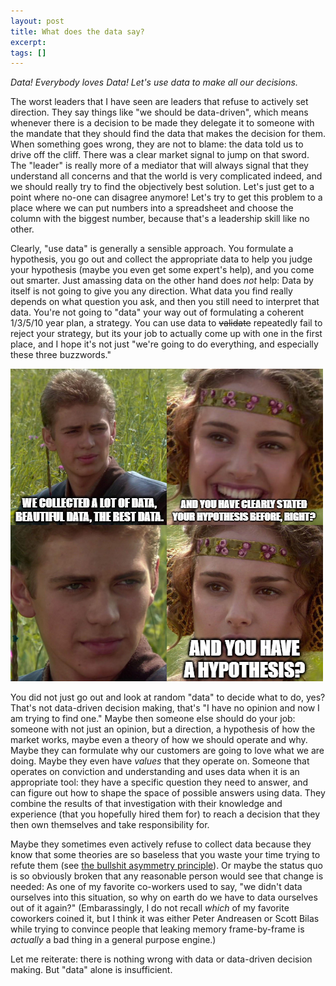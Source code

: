 ```yaml
---
layout: post
title: What does the data say?
excerpt:
tags: []
---
```


_Data! Everybody loves Data! Let's use data to make all our decisions._

The worst leaders that I have seen are leaders that refuse to actively set direction. They say things like "we should be data-driven", which means whenever there is a decision to be made they delegate it to someone with the mandate that they should find the data that makes the decision for them. When something goes wrong, they are not to blame: the data told us to drive off the cliff. There was a clear market signal to jump on that sword. The "leader" is really more of a mediator that will always signal that they understand all concerns and that the world is very complicated indeed, and we should really try to find the objectively best solution. Let's just get to a point where no-one can disagree anymore! Let's try to get this problem to a place where we can put numbers into a spreadsheet and choose the column with the biggest number, because that's a leadership skill like no other.

Clearly, "use data" is generally a sensible approach. You formulate a hypothesis, you go out and collect the appropriate data to help you judge your hypothesis (maybe you even get some expert's help), and you come out smarter. Just amassing data on the other hand does _not_ help: Data by itself is not going to give you any direction. What data you find really depends on what question you ask, and then you still need to interpret that data. You're not going to "data" your way out of formulating a coherent 1/3/5/10 year plan, a strategy. You can use data to ~~validate~~ repeatedly fail to reject your strategy, but its your job to actually come up with one in the first place, and I hope it's not just "we're going to do everything, and especially these three buzzwords."

!["We collected a lot of data, beautiful data, the best data."](/assets/img/2025-02-20-data/hypothesis.png)

You did not just go out and look at random "data" to decide what to do, yes? That's not data-driven decision making, that's "I have no opinion and now I am trying to find one." Maybe then someone else should do your job: someone with not just an opinion, but a direction, a hypothesis of how the market works, maybe even a theory of how we should operate and why. Maybe they can formulate why our customers are going to love what we are doing. Maybe they even have _values_ that they operate on. Someone that operates on conviction and understanding and uses data when it is an appropriate tool: they have a specific question they need to answer, and can figure out how to shape the space of possible answers using data. They combine the results of that investigation with their knowledge and experience (that you hopefully hired them for) to reach a decision that they then own themselves and take responsibility for.

Maybe they sometimes even actively refuse to collect data because they know that some theories are so baseless that you waste your time trying to refute them (see [the bullshit asymmetry principle](https://en.wikipedia.org/wiki/Brandolini%27s_law)). Or maybe the status quo is so obviously broken that any reasonable person would see that change is needed: As one of my favorite co-workers used to say, "we didn't data ourselves into this situation, so why on earth do we have to data ourselves out of it again?" (Embarassingly, I do not recall _which_ of my favorite coworkers coined it, but I think it was either Peter Andreasen or Scott Bilas while trying to convince people that leaking memory frame-by-frame is _actually_ a bad thing in a general purpose engine.)

Let me reiterate: there is nothing wrong with data or data-driven decision making. But "data" alone is insufficient.
